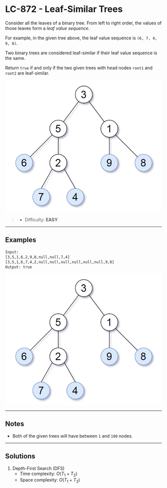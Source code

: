 # LC-872 - Leaf-Similar Trees

Consider all the leaves of a binary tree.  From left to right order, the values of those leaves form a *leaf value sequence*.

For example, in the given tree above, the leaf value sequence is `(6, 7, 4, 9, 8)`.

Two binary trees are considered leaf-similar if their leaf value sequence is the same.

Return `true` if and only if the two given trees with head nodes `root1` and `root2` are leaf-similar.

![](../res/img/LC-872.png)

> * Difficulty: **EASY**

---
## Examples

```
Input:
[3,5,1,6,2,9,8,null,null,7,4]
[3,5,1,6,7,4,2,null,null,null,null,null,null,9,8]
Output: true
```

![](../res/img/LC-872.png)

---
## Notes

* Both of the given trees will have between `1` and `100` nodes.

---
## Solutions

1. Depth-First Search (DFS)
    * Time complexity: $O(T_1 + T_2)$
    * Space complexity: $O(T_1 + T_2)$